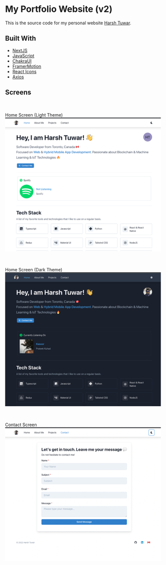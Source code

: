 # My Portfolio Website (v2)

This is the source code for my personal website [Harsh Tuwar](https://harshtuwar.ml).

## Built With
- [NextJS](https://nextjs.org/)
- [JavaScript](https://www.javascript.com/)
- [ChakraUI](https://chakra-ui.com/)
- [FramerMotion](https://www.framer.com/motion/)
- [React Icons](https://react-icons.github.io/react-icons/)
- [Axios](https://axios-http.com/)

## Screens
<br></br>
Home Screen (Light Theme)
![Home screen (light)](/public/images/screenshots/ss1.png)

<br></br>
Home Screen (Dark Theme)
![Home screen (dark)](/public/images/screenshots/ss2.png)

<br></br>
Contact Screen
![Contact screen](/public/images/screenshots/ss3.png)
